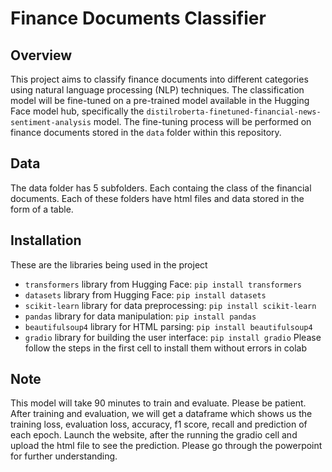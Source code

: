 # Finance Documents Classifier

## Overview
This project aims to classify finance documents into different categories using natural language processing (NLP) techniques. The classification model will be fine-tuned on a pre-trained model available in the Hugging Face model hub, specifically the `distilroberta-finetuned-financial-news-sentiment-analysis` model. The fine-tuning process will be performed on finance documents stored in the `data` folder within this repository.

## Data
The data folder has 5 subfolders. Each containg the class of the financial documents. Each of these folders have html files and data stored in the form of a table.

## Installation
These are the libraries being used in the project
- `transformers` library from Hugging Face: `pip install transformers`
- `datasets` library from Hugging Face: `pip install datasets`
- `scikit-learn` library for data preprocessing: `pip install scikit-learn`
- `pandas` library for data manipulation: `pip install pandas`
- `beautifulsoup4` library for HTML parsing: `pip install beautifulsoup4`
- `gradio` library for building the user interface: `pip install gradio`
Please follow the steps in the first cell to install them without errors in colab

## Note
This model will take 90 minutes to train and evaluate. Please be patient. 
After training and evaluation, we will get a dataframe which shows us the training loss, evaluation loss, accuracy, f1 score, recall and prediction of each epoch.
Launch the website, after the running the gradio cell and upload the html file to see the prediction.
Please go through the powerpoint for further understanding.



